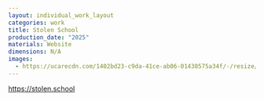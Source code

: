 ```yaml
---
layout: individual_work_layout
categories: work
title: Stolen School
production_date: "2025"
materials: Website
dimensions: N/A
images:
  - https://ucarecdn.com/1402bd23-c9da-41ce-ab06-01438575a34f/-/resize/2400/-/quality/lightest/-/format/auto/
---
```

https://stolen.school
